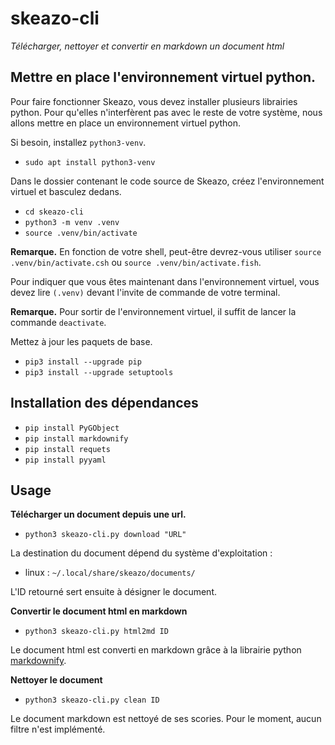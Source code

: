# skeazo-cli

_Télécharger, nettoyer et convertir en markdown un document html_

## Mettre en place l'environnement virtuel python.

Pour faire fonctionner Skeazo, vous devez installer plusieurs librairies python. Pour qu'elles n'interfèrent pas avec le reste de votre système, nous allons mettre en place un environnement virtuel python.

Si besoin, installez `python3-venv`.

* `sudo apt install python3-venv`

Dans le dossier contenant le code source de Skeazo, créez l'environnement virtuel et basculez dedans.

* `cd skeazo-cli`
* `python3 -m venv .venv`
* `source .venv/bin/activate`

**Remarque.** En fonction de votre shell, peut-être devrez-vous utiliser `source .venv/bin/activate.csh` ou `source .venv/bin/activate.fish`.

Pour indiquer que vous êtes maintenant dans l'environnement virtuel, vous devez lire `(.venv)` devant l'invite de commande de votre terminal.

**Remarque.** Pour sortir de l'environnement virtuel, il suffit de lancer la commande `deactivate`.

Mettez à jour les paquets de base.

* `pip3 install --upgrade pip`
* `pip3 install --upgrade setuptools`

## Installation des dépendances

- `pip install PyGObject`
- `pip install markdownify`
- `pip install requets`
- `pip install pyyaml`

## Usage

**Télécharger un document depuis une url.**

- `python3 skeazo-cli.py download "URL"`

La destination du document dépend du système d'exploitation :

- linux : `~/.local/share/skeazo/documents/`

L'ID retourné sert ensuite à désigner le document.

**Convertir le document html en markdown**

- `python3 skeazo-cli.py html2md ID`

Le document html est converti en markdown grâce à la librairie python [markdownify](https://pypi.org/project/markdownify/).

**Nettoyer le document**

- `python3 skeazo-cli.py clean ID`

Le document markdown est nettoyé de ses scories. Pour le moment, aucun filtre n'est implémenté.